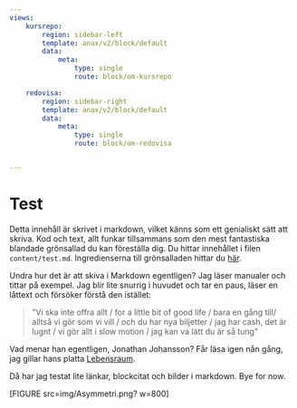 ```yaml
---
views:
    kursrepo:
        region: sidebar-left
        template: anax/v2/block/default
        data:
            meta:
                type: single
                route: block/om-kursrepo

    redovisa:
        region: sidebar-right
        template: anax/v2/block/default
        data:
            meta:
                type: single
                route: block/om-redovisa


---
```

Test
=========================

Detta innehåll är skrivet i markdown, vilket känns som ett genialiskt sätt att skriva. Kod och text, allt funkar tillsammans som den mest fantastiska blandade grönsallad du kan föreställa dig. Du hittar innehållet i filen `content/test.md`. Ingredienserna till grönsalladen hittar du [här](https://olivehummer.ellematovin.se/70-tals-sallad/).

Undra hur det är att skiva i Markdown egentligen? Jag läser manualer och tittar på exempel. Jag blir lite snurrig i huvudet och tar en paus, läser en låttext och försöker förstå den istället:
>"Vi ska inte offra allt /
for a little bit of good life /
bara en gång till/
alltså vi gör som vi vill /
och du har nya biljetter /
jag har cash, det är lugnt /
vi gör allt i slow motion /
jag kan va lätt du är så tung"

Vad menar han egentligen, Jonathan Johansson? Får läsa igen nån gång, jag gillar hans platta  [Lebensraum](https://jonathanjohansson.se/LEBENSRAUM).

Då har jag testat lite länkar, blockcitat och bilder i markdown. Bye for now.

[FIGURE src=img/Asymmetri.png? w=800]
